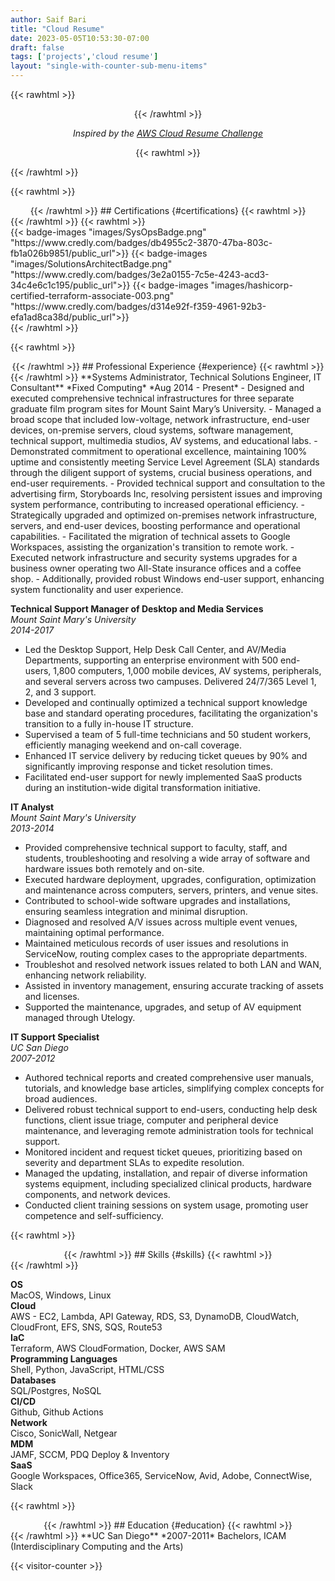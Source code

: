 ```yaml
---
author: Saif Bari
title: "Cloud Resume"
date: 2023-05-05T10:53:30-07:00
draft: false
tags: ['projects','cloud resume']
layout: "single-with-counter-sub-menu-items"
---
```

{{< rawhtml >}}
<div style="text-align: center;">
{{< /rawhtml >}}

*Inspired by the [AWS Cloud Resume Challenge](https://cloudresumechallenge.dev/docs/the-challenge/aws/)*

{{< rawhtml >}}
</div>
{{< /rawhtml >}}

{{< rawhtml >}}
<div style="text-align: center;">
{{< /rawhtml >}}
## Certifications {#certifications}
{{< rawhtml >}}
</div>
{{< /rawhtml >}}
{{< rawhtml >}}
<div style="display: flex; justify-content: space-around;">
{{< badge-images "images/SysOpsBadge.png" "https://www.credly.com/badges/db4955c2-3870-47ba-803c-fb1a026b9851/public_url">}}
{{< badge-images "images/SolutionsArchitectBadge.png" "https://www.credly.com/badges/3e2a0155-7c5e-4243-acd3-34c4e6c1c195/public_url">}}
{{< badge-images "images/hashicorp-certified-terraform-associate-003.png" "https://www.credly.com/badges/d314e92f-f359-4961-92b3-efa1ad8ca38d/public_url">}}
</div>
{{< /rawhtml >}}

{{< rawhtml >}}
<div style="text-align: center;">
{{< /rawhtml >}}
## Professional Experience {#experience}
{{< rawhtml >}}
</div>
{{< /rawhtml >}}
**Systems Administrator, Technical Solutions Engineer, IT Consultant**  
*Fixed Computing*   
*Aug 2014 - Present*  
- Designed and executed comprehensive technical infrastructures for three separate graduate film program sites for Mount Saint Mary’s University.
  - Managed a broad scope that included low-voltage, network infrastructure, end-user devices, on-premise servers, cloud systems, software management, technical support, multimedia studios, AV systems, and educational labs.
  - Demonstrated commitment to operational excellence, maintaining 100% uptime and consistently meeting Service Level Agreement (SLA) standards through the diligent support of systems, crucial business operations, and end-user requirements.
- Provided technical support and consultation to the advertising firm, Storyboards Inc, resolving persistent issues and improving system performance, contributing to increased operational efficiency.
  - Strategically upgraded and optimized on-premises network infrastructure, servers, and end-user devices, boosting performance and operational capabilities.
  - Facilitated the migration of technical assets to Google Workspaces, assisting the organization's transition to remote work.
- Executed network infrastructure and security systems upgrades for a business owner operating two All-State insurance offices and a coffee shop.
  - Additionally, provided robust Windows end-user support, enhancing system functionality and user experience.

**Technical Support Manager of Desktop and Media Services**  
*Mount Saint Mary's University*  
*2014-2017*  
- Led the Desktop Support, Help Desk Call Center, and AV/Media Departments, supporting an enterprise environment with 500 end-users, 1,800 computers, 1,000 mobile devices, AV systems, peripherals, and several servers across two campuses. Delivered 24/7/365 Level 1, 2, and 3 support.
- Developed and continually optimized a technical support knowledge base and standard operating procedures, facilitating the organization's transition to a fully in-house IT structure.
- Supervised a team of 5 full-time technicians and 50 student workers, efficiently managing weekend and on-call coverage.
- Enhanced IT service delivery by reducing ticket queues by 90% and significantly improving response and ticket resolution times.
- Facilitated end-user support for newly implemented SaaS products during an institution-wide digital transformation initiative.

**IT Analyst**  
*Mount Saint Mary's University*  
*2013-2014*  
- Provided comprehensive technical support to faculty, staff, and students, troubleshooting and resolving a wide array of software and hardware issues both remotely and on-site.
- Executed hardware deployment, upgrades, configuration, optimization and maintenance across computers, servers, printers, and venue sites.
- Contributed to school-wide software upgrades and installations, ensuring seamless integration and minimal disruption.
- Diagnosed and resolved A/V issues across multiple event venues, maintaining optimal performance.
- Maintained meticulous records of user issues and resolutions in ServiceNow, routing complex cases to the appropriate departments.
- Troubleshot and resolved network issues related to both LAN and WAN, enhancing network reliability.
- Assisted in inventory management, ensuring accurate tracking of assets and licenses.
- Supported the maintenance, upgrades, and setup of AV equipment managed through Utelogy.

**IT Support Specialist**  
*UC San Diego*  
*2007-2012*
- Authored technical reports and created comprehensive user manuals, tutorials, and knowledge base articles, simplifying complex concepts for broad audiences.
- Delivered robust technical support to end-users, conducting help desk functions, client issue triage, computer and peripheral device maintenance, and leveraging remote administration tools for technical support.
- Monitored incident and request ticket queues, prioritizing based on severity and department SLAs to expedite resolution.
- Managed the updating, installation, and repair of diverse information systems equipment, including specialized clinical products, hardware components, and network devices.
- Conducted client training sessions on system usage, promoting user competence and self-sufficiency.

{{< rawhtml >}}
<div style="text-align: center;">
{{< /rawhtml >}}
## Skills {#skills}
{{< rawhtml >}}
</div>
{{< /rawhtml >}}

**OS**  
MacOS, Windows, Linux  
**Cloud**  
AWS - EC2, Lambda, API Gateway, RDS, S3, DynamoDB, CloudWatch, CloudFront, EFS, SNS, SQS, Route53  
**IaC**  
Terraform, AWS CloudFormation, Docker, AWS SAM  
**Programming Languages**  
Shell, Python, JavaScript, HTML/CSS  
**Databases**   
SQL/Postgres, NoSQL  
**CI/CD**   
Github, Github Actions  
**Network**  
Cisco, SonicWall, Netgear  
**MDM**  
JAMF, SCCM, PDQ Deploy & Inventory  
**SaaS**  
Google Workspaces, Office365, ServiceNow, Avid, Adobe, ConnectWise, Slack 


{{< rawhtml >}}
<div style="text-align: center;">
{{< /rawhtml >}}
## Education {#education}
{{< rawhtml >}}
</div>
{{< /rawhtml >}}
**UC San Diego**   
*2007-2011*  
Bachelors, ICAM (Interdisciplinary Computing and the Arts)  

{{< visitor-counter >}}